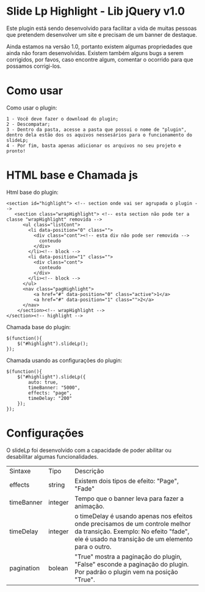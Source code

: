 Slide Lp Highlight - Lib jQuery v1.0
===============================

Este plugin está sendo desenvolvido para facilitar a vida de muitas pessoas que pretendem desenvolver um site e precisam de um banner de destaque.

Ainda estamos na versão 1.0, portanto existem algumas propriedades que ainda não foram desenvolvidas. Existem também alguns bugs a serem corrigidos, por favos, caso encontre algum, comentar o ocorrido para que possamos corrigi-los.

Como usar
===============================

Como usar o plugin:

	1 - Você deve fazer o download do plugin;
	2 - Descompatar;
	3 - Dentro da pasta, acesse a pasta que possui o nome de "plugin", dentro dela estão dos os aquivos nessesários para o funcionamento do slideLp;
	4 - Por fim, basta apenas adicionar os arquivos no seu projeto e pronto!

HTML base e Chamada js
===============================

Html base do plugin:

	<section id="highlight"> <!-- section onde vai ser agrupada o plugin -->
	   <section class="wrapHighlight"> <!-- esta section não pode ter a classe "wrapHighlight" removida -->
	      <ul class="listCont">
	        <li data-position="0" class="">
	          <div class="cont"><!-- esta div não pode ser removida -->
	            conteudo
	          </div>
	        </li><!-- block -->
	        <li data-position="1" class="">
	          <div class="cont">
	            conteudo
	          </div>
	        </li><!-- block -->
	      </ul>
	      <nav class="pagHighlight">
	          <a href="#" data-position="0" class="active">1</a>
	          <a href="#" data-position="1" class="">2</a>
	      </nav>
	    </section><!-- wrapHighlight -->
	</section><!-- highlight -->

Chamada base do plugin:

	$(function(){
		$("#highlight").slideLp();
	});

Chamada usando as configurações do plugin:

 	$(function(){
		$("#highlight").slideLp({
			auto: true,
			timeBanner: "5000",
			effects: "page",
			timeDelay: "200"
		});
	});

Configurações
===============================

O slideLp foi desenvolvido com a capacidade de poder abilitar ou desabilitar algumas funcionalidades.
<table width="100%">
	<tr>	
		<td>Sintaxe</td>
		<td>Tipo</td>
		<td>Descrição</td>
	</tr>
	<tr>	
		<td>effects</td>
		<td>string</td>
		<td>Existem dois tipos de efeito: "Page", "Fade"</td>
	</tr>
	<tr>	
		<td>timeBanner</td>
		<td>integer</td>
		<td>Tempo que o banner leva para fazer a animação.</td>
	</tr>
	<tr>	
		<td>timeDelay</td>
		<td>integer</td>
		<td>o timeDelay é usando apenas nos efeitos onde precisamos de um controle melhor da transição. Exemplo: No efeito "fade", ele é usado na transição de um elemento para o outro.</td>
	</tr>
	<tr>	
		<td>pagination</td>
		<td>bolean</td>
		<td>"True" mostra a paginação do plugin, "False" esconde a paginação do plugin. Por padrão o plugin vem na posição "True".</td>
	</tr>
</table>

